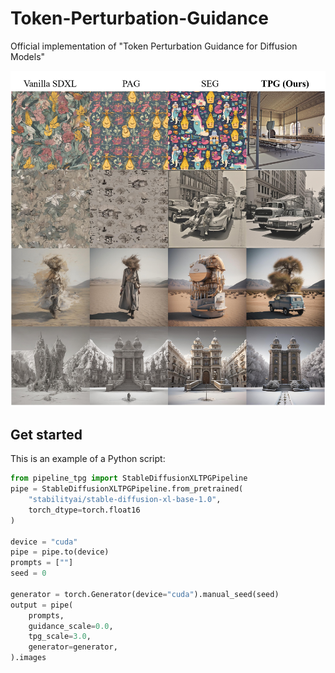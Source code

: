 # Token-Perturbation-Guidance
Official implementation of "Token Perturbation Guidance for Diffusion Models"

![](./assets/uncond_generation.jpg)

## Get started

This is an example of a Python script:
```python
from pipeline_tpg import StableDiffusionXLTPGPipeline
pipe = StableDiffusionXLTPGPipeline.from_pretrained(
    "stabilityai/stable-diffusion-xl-base-1.0",
    torch_dtype=torch.float16
)

device = "cuda"
pipe = pipe.to(device)
prompts = [""]
seed = 0

generator = torch.Generator(device="cuda").manual_seed(seed)
output = pipe(
    prompts,
    guidance_scale=0.0,
    tpg_scale=3.0,
    generator=generator,
).images
```
